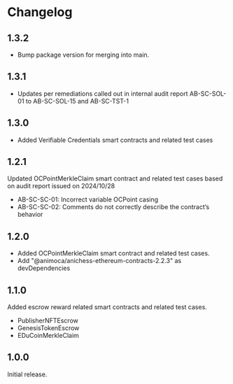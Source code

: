 # Changelog

## 1.3.2

- Bump package version for merging into main.

## 1.3.1

- Updates per remediations called out in internal audit report AB-SC-SOL-01 to AB-SC-SOL-15 and AB-SC-TST-1

## 1.3.0

- Added Verifiable Credentials smart contracts and related test cases

## 1.2.1

Updated OCPointMerkleClaim smart contract and related test cases based on audit report issued on 2024/10/28

- AB-SC-SC-01: Incorrect variable OCPoint casing
- AB-SC-SC-02: Comments do not correctly describe the contract’s behavior

## 1.2.0

- Added OCPointMerkleClaim smart contract and related test cases.
- Add "@animoca/anichess-ethereum-contracts-2.2.3" as devDependencies

## 1.1.0

Added escrow reward related smart contracts and related test cases.

- PublisherNFTEscrow
- GenesisTokenEscrow
- EDuCoinMerkleClaim

## 1.0.0

Initial release.

